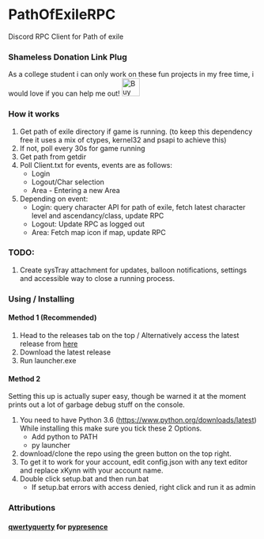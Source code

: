 # PathOfExileRPC
Discord RPC Client for Path of exile
### Shameless Donation Link Plug
As a college student i can only work on these fun projects in my free time, i would love if you can help me out!
<a href='https://ko-fi.com/D1D6EXXV' target='_blank'><img height='36' style='border:0px;height:36px;' src='https://az743702.vo.msecnd.net/cdn/kofi2.png?v=0' border='0' alt='Buy Me a Coffee at ko-fi.com' /></a>  
### How it works  
1. Get path of exile directory if game is running. (to keep this dependency free it uses a mix of ctypes, kernel32 and psapi to achieve this) 
2. If not, poll every 30s for game running
3. Get path from getdir
4. Poll Client.txt for events, events are as follows:
    - Login
    - Logout/Char selection
    - Area - Entering a new Area
5. Depending on event:
    - Login: query character API for path of exile, fetch latest character level and ascendancy/class, update RPC
    - Logout: Update RPC as logged out
    - Area: Fetch map icon if map, update RPC
  
### TODO:
1. Create sysTray attachment for updates, balloon notifications, settings and accessible way to close a running process.

### Using / Installing  
#### Method 1 (Recommended)  
1. Head to the releases tab on the top / Alternatively access the latest release from [here](https://github.com/xKynn/PathOfExileRPC/releases/latest)
2. Download the latest release
3. Run launcher.exe
  
#### Method 2
Setting this up is actually super easy, though be warned it at the moment prints out a lot of garbage debug stuff on the console.  
1. You need to have Python 3.6 (https://www.python.org/downloads/latest) While installing this make sure you tick these 2 Options.  
    - Add python to PATH
    - py launcher
2. download/clone the repo using the green button on the top right.  
3. To get it to work for your account, edit config.json with any text editor and replace xKynn with your account name.  
4. Double click setup.bat and then run.bat
    - If setup.bat errors with access denied, right click and run it as admin
### Attributions
#### [qwertyquerty](https://github.com/qwertyquerty) for [pypresence](https://github.com/qwertyquerty/pypresence)
